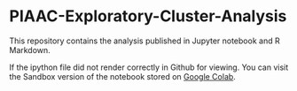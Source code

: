 # PIAAC-Exploratory-Cluster-Analysis
This repository contains the analysis published in Jupyter notebook and R Markdown. 

If the ipython file did not render correctly in Github for viewing. You can visit the Sandbox version of the notebook stored on [Google Colab](https://drive.google.com/file/d/1DCW03IW8_ExPgtlnb_BvgYJ-rxdtMt_M/view?usp=sharing).
